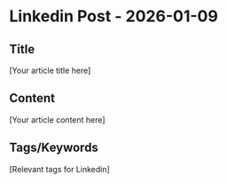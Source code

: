 # Linkedin Post - 2026-01-09

## Title
[Your article title here]

## Content
[Your article content here]

## Tags/Keywords
[Relevant tags for Linkedin]
